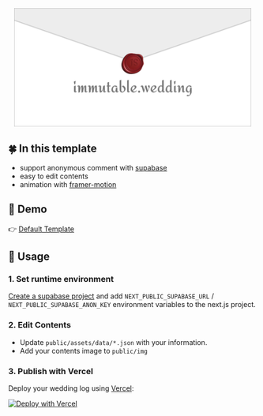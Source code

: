 <div align="center">

  <img src="./assets/og_immutable.wedding.png" width="480px" />

</div>

## 🍀 In this template

- support anonymous comment with [supabase](https://supabase.io/)
- easy to edit contents
- animation with [framer-motion](https://www.framer.com/motion/)

## 🤖 Demo

👉 [Default Template](https://immutable.wedding/)


## 🚀 Usage

### 1. Set runtime environment

[Create a supabase project](https://supabase.io/docs/guides/with-nextjs) and add `NEXT_PUBLIC_SUPABASE_URL` / `NEXT_PUBLIC_SUPABASE_ANON_KEY` environment variables to the next.js project.

### 2. Edit Contents

- Update `public/assets/data/*.json` with your information.
- Add your contents image to `public/img`

### 3. Publish with Vercel

Deploy your wedding log using [Vercel](https://vercel.com/):

[![Deploy with Vercel](https://vercel.com/button)](https://vercel.com/new/git/external?repository-url=https://github.com/SoYoung210/immutable.wedding)
